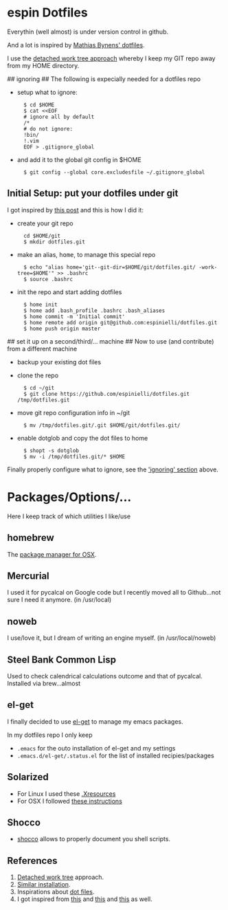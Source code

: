 # espin Dotfiles #
Everythin (well almost) is under version control in github.

And a lot is inspired by [Mathias Bynens' dotfiles](https://github.com/mathiasbynens/dotfiles).

I use the [detached work tree approach][worktree]
whereby I keep my GIT repo away from my HOME directory.

<a id="ignoring">
## ignoring ##
The following is expecially needed for a dotfiles repo

* setup what to ignore:

        $ cd $HOME
        $ cat <<EOF
        # ignore all by default
        /*
        # do not ignore:
        !bin/
        !.vim
        EOF > .gitignore_global

* and add it to the global git config in $HOME

        $ git config --global core.excludesfile ~/.gitignore_global


## Initial Setup: put your dotfiles under git ##
I got inspired by [this post][worktreeblog] and this is how I did it:

* create your git repo

        cd $HOME/git
        $ mkdir dotfiles.git

* make an alias, <kbd>home</kbd>, to manage this special repo

        $ echo "alias home='git--git-dir=$HOME/git/dotfiles.git/ -work-tree=$HOME'" >> .bashrc
        $ source .bashrc

* init the repo and start adding dotfiles

        $ home init
        $ home add .bash_profile .bashrc .bash_aliases
        $ home commit -m 'Initial commit'
        $ home remote add origin git@github.com:espinielli/dotfiles.git
        $ home push origin master

<a id="cloning">
## set it up on a second/third/... machine ##
Now to use (and contribute) from a different machine

* backup your existing dot files
* clone the repo

        $ cd ~/git
        $ git clone https://github.com/espinielli/dotfiles.git /tmp/dotfiles.git

* move git repo configuration info in ~/git

        $ mv /tmp/dotfiles.git/.git $HOME/git/dotfiles.git/

* enable dotglob and copy the dot files to home

        $ shopt -s dotglob
        $ mv -i /tmp/dotfiles.git/* $HOME

Finally properly configure what to ignore, see the ['ignoring' section](#ignoring) above.

# Packages/Options/... #
Here I keep track of which utilities I like/use

## homebrew ##
The [package manager for OSX][brew].

## Mercurial ##
I used it for pycalcal on Google code but I recently moved all to Github...not sure I need it anymore.
(in /usr/local)

## noweb ##
I use/love it, but I dream of writing an engine myself.
(in /usr/local/noweb)

## Steel Bank Common Lisp ##
Used to check calendrical calculations outcome and that of pycalcal.
Installed via brew...almost

## el-get ##
I finally decided to use [el-get][el-get] to manage my emacs packages.

In my dotfiles repo I only keep
* <code>.emacs</code> for the outo installation of el-get and my settings
* <code>.emacs.d/el-get/.status.el</code> for the list of installed recipies/packages

## Solarized ##
* For Linux I used these [.Xresources][xres]
* For OSX I followed [these instructions][osxsol]

## Shocco ##
* [shocco][shocco] allows to properly document you shell scripts.


## References ##
1. [Detached work tree][worktree] approach.
2. [Similar installation][worktreeblog].
2. Inspirations about [dot files][dotfiles].
1. I got inspired from [this][silas] and [this][scriva] and [this][anotherdotfile] as well.


[worktree]: http://git-scm.com/2010/04/11/environment.html "detached work tree in git"
[worktreeblog]: http://sursolid.com/managing-home-dotfiles-with-git-and-github
[dotfiles]: http://dotfiles.github.com/ "examples of dotfiles"
[silas]: http://silas.sewell.org/blog/2009/03/08/profile-management-with-git-and-github/
[scriva]: http://robescriva.com/blog/2009/01/06/manage-your-home-with-git/
[anotherdotfile]: http://gmarik.info/blog/2010/05/02/tracking-dotfiles-with-git
[xres]: https://github.com/altercation/solarized/blob/master/xresources-colors-solarized/Xresources
[osxsol]: https://github.com/altercation/solarized/tree/master/osx-terminal.app-colors-solarized
[el-get]: https://github.com/dimitri/el-get
[shocco]: https://github.com/rtomayko/shocco "literate-programming doc generator POSIX shell"
[brew]: http://mxcl.github.com/homebrew/ "homebrew"
<!---
Local Variables:
mode: markdown
mode: gfm
end:
-->
